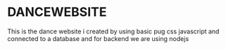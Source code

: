 # DANCEWEBSITE
This is the dance website i created by using basic pug css javascript and connected to a database and for backend we are using nodejs
